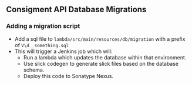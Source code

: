 ## Consigment API Database Migrations

### Adding a migration script

* Add a sql file to `lambda/src/main/resources/db/migration` with a prefix of `V\d__something.sql`
* This will trigger a Jenkins job which will:
    * Run a lambda which updates the database within that environment.
    * Use slick codegen to generate slick files based on the database schema.
    * Deploy this code to Sonatype Nexus.